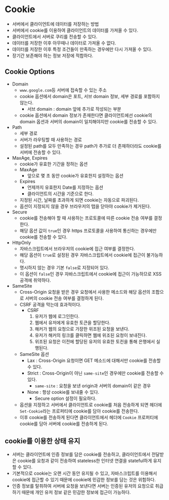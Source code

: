 # Cookie

* 서버에서 클라이언트에 데이터를 저장하는 방법
* 서버에서 cookie를 이용하여 클라이언트의 데이터를 가져올 수 있다. 
* 클라이언트에서 서버로 쿠리를 전송할 수 있다. 
* 데이터를 저장한 이후 아무때나 데이터로 가져올 수 없다. 
* 데이터를 저장한 이후 특정 조건들이 만족하는 경우에만 다시 가져올 수 있다.
* 장기간 보존해야 하는 정보 저장에 적합하다.

## Cookie Options

* Domain
  * `www.google.com`등 서버에 접속할 수 있는 주소
  * cookie 옵션에서 domain은 포트, 서브 domain 정보, 세부 경로를 포함하지 않는다.
    * 서브 domain : domain 앞에 추가로 작성되는 부분
  * cookie 옵션에서 domain 정보가 존재한다면 클라이언트에선 cookie의 domain 옵션과 서버의 domain이 일치해야지만 cookie를 전송할 수 있다. 
* Path
  * 세부 경로
  * 서버가 라우팅할 때 사용하는 경로
  * 설정된 path를 모두 만족하는 경우 path가 추가로 더 존재하더라도 cookie를 서버에 전송할 수 있다. 
* MaxAge, Expires
  * cookie가 유효한 기간을 정하는 옵션
  * MaxAge
    * 앞으로 몇 초 동안 cookie가 유효한지 설정하는 옵션
  * Expires
    * 언제까지 유효한지 Date를 지정하는 옵션
    * 클라이언트의 시간을 기준으로 한다. 
  * 지정된 시간, 날짜를 초과하게 되면 cookie는 자동으로 파괴된다.
  * 옵션이 지정되지 않을 경우 브라우저의 탭을 닫아야 cookie가 제거된다. 
* Secure
  * cookie를 전송해야 할 때 사용하는 프로토콜에 따른 cookie 전송 여부를 결정한다. 
  * 해당 옵션 값이 `true`인 경우 https 프로토콜을 사용하여 통신하는 경우에만 cookie를 전송할 수 있다. 
* HttpOnly
  * 자바스크립트에서 브라우저의 cookie에 접근 여부를 결정한다. 
  * 해당 옵션이 `true`로 설정된 경우 자바스크립트에서 cookie에 접근이 불가능하다. 
  * 명시하지 않는 경우 기본 `false`로 지정되어 있다. 
  * 이 옵션이 `false`인 경우 자바스크립트에서 cookie에 접근이 가능하므로 XSS 공격에 취약하다. 
* SameSite
  * Cross-Origin 요청을 받은 경우 요청에서 사용한 메소드와 해당 옵션의 조합으로 서버의 cookie 전송 여부를 결정하게 된다. 
  * CSRF 공격을 막는데 효과적이다. 
    * CSRF
      1. 유저가 웹에 로그인한다.
      2. 웹에서 유저에게 유효한 토큰을 할당한다. 
      3. 해커가 웹의 요청으로 가장한 위조된 요청을 보낸다. 
      4. 유저가 해커의 링크를 클릭하면 웹에 위조된 요청이 보내진다. 
      5. 위조된 요청은 이전에 할당된 유저의 유효한 토컨을 통해 은행에서 실행된다. 
  * SameSite 옵션
    * Lax : Cross-Origin 요청이면 GET 메소드에 대해서만 cookie를 전송할 수 있다. 
    * Strict : Cross-Origin이 아닌 `same-site`인 경우에만 cookie를 전송할 수 있다. 
      * `same-site` : 요청을 보낸 origin과 서버의 domain이 같은 경우
    * None : 항상 cookie를 보내줄 수 있다.  
      * Secure option 설정이 필요하다.
  * 옵션을 지정하고 서버에서 클라이언트로 cookie를 처음 전송하게 되면 헤더에 `Set-Cookie`라는 프로퍼티에 cookie를 담아 cookie를 전송한다.
  * 이후 cookie를 전송하게 된다면 클라이언트에서 헤더에 `Cookie` 프로퍼티에 cookie를 담아 서버에 cookie를 전송하게 된다.

## cookie를 이용한 상태 유지

* 서버는 클라이언트에 인증 정보를 담은 cookie를 전송하고, 클라이언트에서 전달받은 cookie를 요청과 같이 전송하여 stateless한 인터넷 연결을 stateful하게 유지할 수 있다. 
* 기본적으로 cookie는 오랜 시간 동안 유지될 수 있고, 자바스크립트를 이용해서 cookie에 접근할 수 있기 때문에 cookie에 민감한 정보를 담는 것은 위험하다. 
* 인증 정보를 탈취하여 서버에 요청을 보낸다면 서버는 인증된 유저의 요청으로 취급하기 때문에 개인 유저 정보 같은 민감한 정보에 접근이 가능하다. 